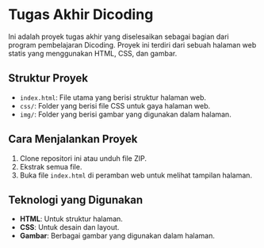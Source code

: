 # Tugas Akhir Dicoding

Ini adalah proyek tugas akhir yang diselesaikan sebagai bagian dari program pembelajaran Dicoding. Proyek ini terdiri dari sebuah halaman web statis yang menggunakan HTML, CSS, dan gambar.

## Struktur Proyek

- `index.html`: File utama yang berisi struktur halaman web.
- `css/`: Folder yang berisi file CSS untuk gaya halaman web.
- `img/`: Folder yang berisi gambar yang digunakan dalam halaman.

## Cara Menjalankan Proyek

1. Clone repositori ini atau unduh file ZIP.
2. Ekstrak semua file.
3. Buka file `index.html` di peramban web untuk melihat tampilan halaman.

## Teknologi yang Digunakan

- **HTML**: Untuk struktur halaman.
- **CSS**: Untuk desain dan layout.
- **Gambar**: Berbagai gambar yang digunakan dalam halaman.
